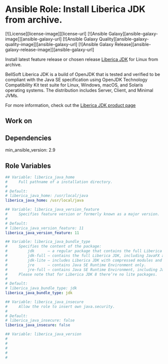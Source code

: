# Ansible Role: Install Liberica JDK from archive.

[![License][license-image]][license-url] [![Ansible Galaxy][ansible-galaxy-image]][ansible-galaxy-url] [![Ansible Galaxy Quality][ansible-galaxy-quality-image]][ansible-galaxy-url] [![Ansible Galaxy Release][ansible-galaxy-release-image]][ansible-galaxy-url]

 Install latest feature release or chosen release [Liberica JDK](https://bell-sw.com/) for Linux from archive.

 BellSoft Liberica JDK is a build of OpenJDK that is tested and verified to be compliant with the Java SE specification using OpenJDK Technology Compatibility Kit test suite for Linux, Windows, macOS, and Solaris operating systems.
 The distribution includes Server, Client, and Minimal JVMs.

 For more information, check out the [Liberica JDK product page](https://bell-sw.com/pages/libericajdk/)

## Work on

## Dependencies

min_ansible_version: 2.9

## Role Variables
```yaml
## Variable: liberica_java_home
#     Full pathname of a installation directory.
#
# Default:
# liberica_java_home: /usr/local/java
liberica_java_home: /usr/local/java

## Variable: liberica_java_version_feature
#     Specifies feature version or formerly known as a major version.
#
# Default:
# liberica_java_version_feature: 11
liberica_java_version_feature: 11

## Variable: liberica_java_bundle_type
#     Specifies the content of the package:
#         jdk      — a regular package that contains the full Liberica JDK, not including JavaFX.
#         jdk-full — contains the full Liberica JDK, including JavaFX and a variety of JVMs for platforms that support it.
#         jdk-lite — includes Liberica JDK with compressed modules and Server VM, without any extra packages.
#         jre      — contains Java SE Runtime Environment only.
#         jre-full — contains Java SE Runtime Environment, including JavaFX.
#     Please note that for Liberica JDK 8 there’re no lite packages.
#
# Default:
# liberica_java_bundle_type: jdk
liberica_java_bundle_type: jdk

## Variable: liberica_java_insecure
#     Allow the role to insert own java.security.
#
# Default:
# liberica_java_insecure: false
liberica_java_insecure: false

## Variable: liberica_java_version
#
#
#
#
#

